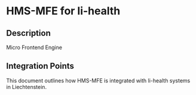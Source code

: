 # HMS-MFE for li-health

## Description

Micro Frontend Engine

## Integration Points

This document outlines how HMS-MFE is integrated with li-health systems in Liechtenstein.
